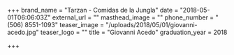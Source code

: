+++
brand_name = "Tarzan - Comidas de la Jungla"
date = "2018-05-01T06:06:03Z"
external_url = ""
masthead_image = ""
phone_number = "(506) 8551-1093"
teaser_image = "/uploads/2018/05/01/giovanni-acedo.jpg"
teaser_logo = ""
title = "Giovanni Acedo"
graduation_year = 2018

+++
